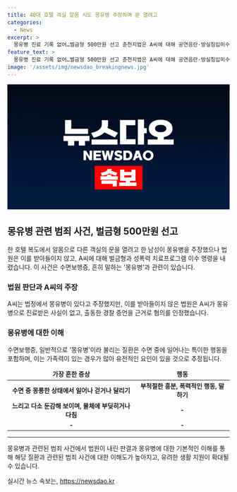 ```yaml
---
title: 40대 호텔 객실 알몸 시도 몽유병 주장하며 문 열려고
categories:
  - News
excerpt: >
  몽유병 진료 기록 없어…벌금형 500만원 선고 춘천지법은 A씨에 대해 공연음란·방실침입미수 혐의로 벌금 500만원을 선고하고 성폭력 치료프로그램 이수를 명령했다. A씨는 호텔에서 알몸으로 다른 객실 문을 열려고 시도한 것으로 밝혀졌으며, 몽유병을 주장하였으나 법원은 받아들이지 않았다. 몽유병은 수면 중에 걷거나 달리는 수면장애로, 가족력이 있는 경우가 많아 유전적인 요인이 추정된다. A씨는 이를 이유로 변론했으나 법원은 몽유병 진료 기록이 없고, 상태가 의사소통에 방해되지 않았다는 증언 등을 고려하여 혐의를 인정하였다.
feature_text: >
  몽유병 진료 기록 없어…벌금형 500만원 선고 춘천지법은 A씨에 대해 공연음란·방실침입미수 혐의로 벌금 500만원을 선고하고 성폭력 치료프로그램 이수를 명령했다. A씨는 호텔에서 알몸으로 다른 객실 문을 열려고 시도한 것으로 밝혀졌으며, 몽유병을 주장하였으나 법원은 받아들이지 않았다. 몽유병은 수면 중에 걷거나 달리는 수면장애로, 가족력이 있는 경우가 많아 유전적인 요인이 추정된다. A씨는 이를 이유로 변론했으나 법원은 몽유병 진료 기록이 없고, 상태가 의사소통에 방해되지 않았다는 증언 등을 고려하여 혐의를 인정하였다.
image: '/assets/img/newsdao_breakingnews.jpg'
---
```


<p><img src="/assets/img/newsdao_breakingnews.jpg" alt="pcversion 속보" /></p>

<h2 data-ke-size="size26">몽유병 관련 범죄 사건, 벌금형 500만원 선고</h2>

<p data-ke-size="size16">한 호텔 복도에서 알몸으로 다른 객실의 문을 열려고 한 남성이 몽유병을 주장했으나 법원은 이를 받아들이지 않고, A씨에 대해 벌금형과 성폭력 치료프로그램 이수 명령을 내렸습니다. 이 사건은 수면보행증, 흔히 말하는 '몽유병'과 관련이 있습니다.</p>

<h3 data-ke-size="size23">법원 판단과 A씨의 주장</h3>

<p data-ke-size="size16">A씨는 법정에서 몽유병이 있다고 주장했지만, 이를 받아들이지 않은 법원은 A씨가 몽유병으로 진료받은 사실이 없고, 출동한 경찰 증언을 근거로 혐의를 인정했습니다.</p>

<h3 data-ke-size="size23">몽유병에 대한 이해</h3>

<p data-ke-size="size16">수면보행증, 일반적으로 '몽유병'이라 불리는 질환은 수면 중에 일어나는 특이한 행동을 포함하며, 이는 가족력이 있는 경우가 많아 유전적인 요인이 있을 것으로 추정됩니다.</p>

<table>
<thead>
<tr>
<td style="text-align: center; height: 17px;"><b>가장 흔한 증상</b></td>
<td style="text-align: center; height: 17px;"><b>행동</b></td>
</tr>
</thead>
<tbody>
<tr>
<td style="text-align: center; height: 17px;"><b>수면 중 몽롱한 상태에서 일어나 걷거나 달리기</b></td>
<td style="text-align: center; height: 17px;"><b>부적절한 흥분, 폭력적인 행동, 말하기</b></td>
</tr>
<tr>
<td style="text-align: center; height: 17px;"><b>느리고 다소 둔감해 보이며, 물체에 부딪히거나 다침</b></td>
<td style="text-align: center; height: 17px;"><b>-</b></td>
</tr>
<tr>
<td style="text-align: center; height: 17px;"><b>-</b></td>
<td style="text-align: center; height: 17px;"><b>-</b></td>
</tr>
</tbody>
</table>

<hr>

<p data-ke-size="size16">몽유병과 관련된 범죄 사건에서 법원이 내린 판결과 몽유병에 대한 기본적인 이해를 통해 해당 질환과 관련된 범죄 사건에 대한 이해도가 높아지고, 유려한 생활 지원이 확대될 수 있습니다.</p>
실시간 뉴스 속보는, <a href="https://newsdao.kr" rel="dofollow">https://newsdao.kr</a>


